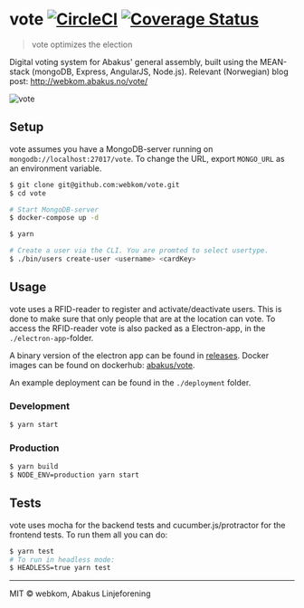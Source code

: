 # vote [![CircleCI](https://circleci.com/gh/webkom/vote.svg?style=shield)](https://circleci.com/gh/webkom/vote) [![Coverage Status](https://coveralls.io/repos/github/webkom/vote/badge.svg?branch=master)](https://coveralls.io/github/webkom/vote?branch=master)

> vote optimizes the election

Digital voting system for Abakus' general assembly, built using the MEAN-stack (mongoDB, Express, AngularJS, Node.js).
Relevant (Norwegian) blog post: http://webkom.abakus.no/vote/

![vote](http://i.imgur.com/DU1CXQx.png)

## Setup

vote assumes you have a MongoDB-server running on `mongodb://localhost:27017/vote`. To change the URL, export `MONGO_URL` as an environment variable.

```bash
$ git clone git@github.com:webkom/vote.git
$ cd vote

# Start MongoDB-server
$ docker-compose up -d

$ yarn

# Create a user via the CLI. You are promted to select usertype.
$ ./bin/users create-user <username> <cardKey>
```

## Usage

vote uses a RFID-reader to register and activate/deactivate users. This is done to make sure that only people that are at the location can vote. To access the RFID-reader vote is also packed as a Electron-app, in the `./electron-app`-folder.

A binary version of the electron app can be found in [releases](https://github.com/webkom/vote/releases). Docker images can be found on dockerhub: [abakus/vote](https://hub.docker.com/r/abakus/vote).

An example deployment can be found in the `./deployment` folder.

### Development

```bash
$ yarn start
```

### Production

```bash
$ yarn build
$ NODE_ENV=production yarn start
```

## Tests

vote uses mocha for the backend tests and cucumber.js/protractor for the frontend tests. To run them all you can do:

```bash
$ yarn test
# To run in headless mode:
$ HEADLESS=true yarn test
```

---

MIT © webkom, Abakus Linjeforening
